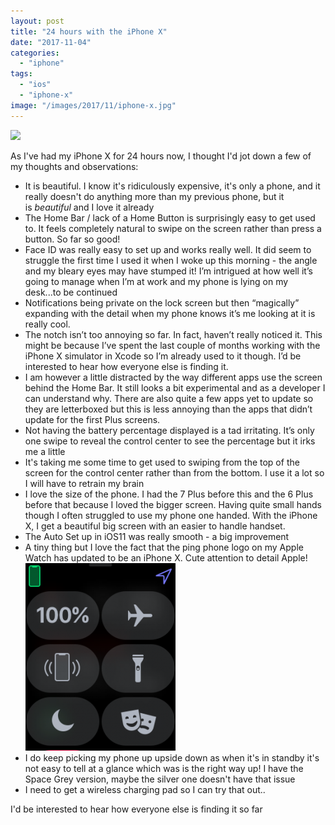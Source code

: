 ```yaml
---
layout: post
title: "24 hours with the iPhone X"
date: "2017-11-04"
categories: 
  - "iphone"
tags: 
  - "ios"
  - "iphone-x"
image: "/images/2017/11/iphone-x.jpg"
---
```

![]({{page.image}})

As I've had my iPhone X for 24 hours now, I thought I'd jot down a few of my thoughts and observations:

- It is beautiful. I know it's ridiculously expensive, it's only a phone, and it really doesn't do anything more than my previous phone, but it is _beautiful_ and I love it already
- The Home Bar / lack of a Home Button is surprisingly easy to get used to. It feels completely natural to swipe on the screen rather than press a button. So far so good!
- Face ID was really easy to set up and works really well. It did seem to struggle the first time I used it when I woke up this morning - the angle and my bleary eyes may have stumped it! I’m intrigued at how well it’s going to manage when I’m at work and my phone is lying on my desk...to be continued
- Notifications being private on the lock screen but then “magically” expanding with the detail when my phone knows it’s me looking at it is really cool.
- The notch isn’t too annoying so far. In fact, haven’t really noticed it. This might be because I’ve spent the last couple of months working with the iPhone X simulator in Xcode so I’m already used to it though. I’d be interested to hear how everyone else is finding it.
- I am however a little distracted by the way different apps use the screen behind the Home Bar. It still looks a bit experimental and as a developer I can understand why. There are also quite a few apps yet to update so they are letterboxed but this is less annoying than the apps that didn’t update for the first Plus screens.
- Not having the battery percentage displayed is a tad irritating. It’s only one swipe to reveal the control center to see the percentage but it irks me a little
- It's taking me some time to get used to swiping from the top of the screen for the control center rather than from the bottom. I use it a lot so I will have to retrain my brain
- I love the size of the phone. I had the 7 Plus before this and the 6 Plus before that because I loved the bigger screen. Having quite small hands though I often struggled to use my phone one handed. With the iPhone X, I get a beautiful big screen with an easier to handle handset.
- The Auto Set up in iOS11 was really smooth - a big improvement
- A tiny thing but I love the fact that the ping phone logo on my Apple Watch has updated to be an iPhone X. Cute attention to detail Apple!![](/images/2017/11/iphone-x-watch.png)
- I do keep picking my phone up upside down as when it's in standby it's not easy to tell at a glance which was is the right way up! I have the Space Grey version, maybe the silver one doesn't have that issue
- I need to get a wireless charging pad so I can try that out..

I'd be interested to hear how everyone else is finding it so far
